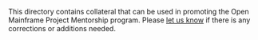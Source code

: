 This directory contains collateral that can be used in promoting the Open Mainframe Project Mentorship program. Please [let us know](mailto:mentorship@openmainframeproject.org) if there is any corrections or additions needed.
